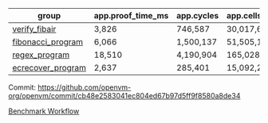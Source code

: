 | group | app.proof_time_ms | app.cycles | app.cells_used | leaf.proof_time_ms | leaf.cycles | leaf.cells_used |
| -- | -- | -- | -- | -- | -- | -- |
| [verify_fibair](https://github.com/openvm-org/openvm/blob/benchmark-results/benchmarks/verify_fibair-cb48e2583041ec804ed67b97d5ff9f8580a8de34.md) | 3,826 |  746,587 |  30,017,604 |- | - | - |
| [fibonacci_program](https://github.com/openvm-org/openvm/blob/benchmark-results/benchmarks/fibonacci-cb48e2583041ec804ed67b97d5ff9f8580a8de34.md) | 6,066 |  1,500,137 |  51,505,102 | 14,926 |  3,171,508 |  128,859,937 |
| [regex_program](https://github.com/openvm-org/openvm/blob/benchmark-results/benchmarks/regex-cb48e2583041ec804ed67b97d5ff9f8580a8de34.md) | 18,510 |  4,190,904 |  165,028,173 | 30,471 |  6,523,177 |  291,302,729 |
| [ecrecover_program](https://github.com/openvm-org/openvm/blob/benchmark-results/benchmarks/ecrecover-cb48e2583041ec804ed67b97d5ff9f8580a8de34.md) | 2,637 |  285,401 |  15,092,297 | 42,995 |  9,665,421 |  440,579,838 |


Commit: https://github.com/openvm-org/openvm/commit/cb48e2583041ec804ed67b97d5ff9f8580a8de34

[Benchmark Workflow](https://github.com/openvm-org/openvm/actions/runs/12716346581)
